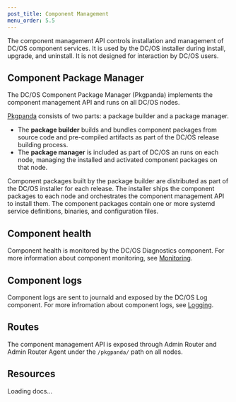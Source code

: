 ```yaml
---
post_title: Component Management
menu_order: 5.5
---
```


The component management API controls installation and management of DC/OS component services. It is used by the DC/OS installer during install, upgrade, and uninstall. It is not designed for interaction by DC/OS users.

## Component Package Manager

The DC/OS Component Package Manager (Pkgpanda) implements the component management API and runs on all DC/OS nodes.

[Pkgpanda](https://github.com/dcos/dcos/tree/master/pkgpanda) consists of two parts: a package builder and a package manager.

- The **package builder** builds and bundles component packages from source code and pre-compiled artifacts as part of the DC/OS release building process.
- The **package manager** is included as part of DC/OS an runs on each node, managing the installed and activated component packages on that node.

Component packages built by the package builder are distributed as part of the DC/OS installer for each release. The installer ships the component packages to each node and orchestrates the component management API to install them. The component packages contain one or more systemd service definitions, binaries, and configuration files.


## Component health

Component health is monitored by the DC/OS Diagnostics component. For more information about component monitoring, see [Monitoring](/docs/1.11/monitoring/).


## Component logs

Component logs are sent to journald and exposed by the DC/OS Log component. For more infromation about component logs, see [Logging](/docs/1.11/monitoring/logging/).


## Routes

The component management API is exposed through Admin Router and Admin Router Agent under the `/pkgpanda/` path on all nodes.


## Resources

<div class="swagger-section">
  <div id="message-bar" class="swagger-ui-wrap message-success" data-sw-translate=""></div>
  <div id="swagger-ui-container" class="swagger-ui-wrap" data-api="/docs/1.11/api/pkgpanda.yaml">

  <div class="info" id="api_info">
    <div class="info_title">Loading docs...</div>
  <div class="info_description markdown"></div>
</div>
